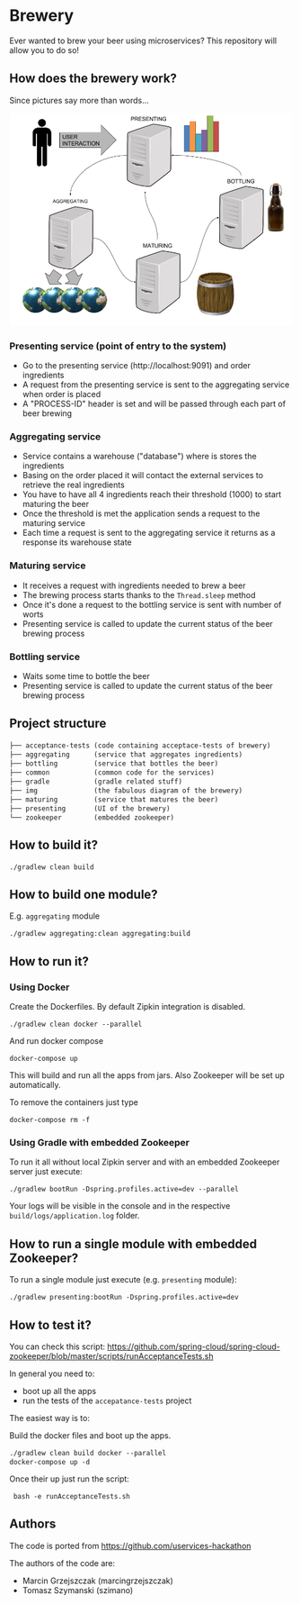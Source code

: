 # Brewery

Ever wanted to brew your beer using microservices? This repository will allow you to do so!

## How does the brewery work?

Since pictures say more than words...

![Diagram](img/Brewery.png)

### Presenting service (point of entry to the system)

- Go to the presenting service (http://localhost:9091) and order ingredients
- A request from the presenting service is sent to the aggregating service when order is placed
- A "PROCESS-ID" header is set and will be passed through each part of beer brewing

### Aggregating service

- Service contains a warehouse ("database") where is stores the ingredients
- Basing on the order placed it will contact the external services to retrieve the real ingredients
- You have to have all 4 ingredients reach their threshold (1000) to start maturing the beer
- Once the threshold is met the application sends a request to the maturing service
- Each time a request is sent to the aggregating service it returns as a response its warehouse state

### Maturing service

- It receives a request with ingredients needed to brew a beer
- The brewing process starts thanks to the `Thread.sleep` method
- Once it's done a request to the bottling service is sent with number of worts
- Presenting service is called to update the current status of the beer brewing process

### Bottling service

- Waits some time to bottle the beer
- Presenting service is called to update the current status of the beer brewing process

## Project structure

```
├── acceptance-tests (code containing acceptace-tests of brewery)
├── aggregating      (service that aggregates ingredients)
├── bottling         (service that bottles the beer)
├── common           (common code for the services)
├── gradle           (gradle related stuff)
├── img              (the fabulous diagram of the brewery)
├── maturing         (service that matures the beer)
├── presenting       (UI of the brewery)
└── zookeeper        (embedded zookeeper)
```

## How to build it?

```
./gradlew clean build
```

## How to build one module?

E.g. `aggregating` module

```
./gradlew aggregating:clean aggregating:build
```

## How to run it?

### Using Docker

Create the Dockerfiles. By default Zipkin integration is disabled.

```
./gradlew clean docker --parallel
```

And run docker compose

```
docker-compose up
```

This will build and run all the apps from jars. Also Zookeeper will be set up automatically.

To remove the containers just type

```
docker-compose rm -f
```

### Using Gradle with embedded Zookeeper

To run it all without local Zipkin server and with an embedded Zookeeper server just execute:

```
./gradlew bootRun -Dspring.profiles.active=dev --parallel
```

Your logs will be visible in the console and in the respective `build/logs/application.log` folder.

## How to run a single module with embedded Zookeeper?

To run a single module just execute (e.g. `presenting` module):

```
./gradlew presenting:bootRun -Dspring.profiles.active=dev
```

## How to test it?

You can check this script: https://github.com/spring-cloud/spring-cloud-zookeeper/blob/master/scripts/runAcceptanceTests.sh

In general you need to:
- boot up all the apps
- run the tests of the `accepatance-tests` project

The easiest way is to:

Build the docker files and boot up the apps.

```
./gradlew clean build docker --parallel
docker-compose up -d
```
Once their up just run the script:

```
 bash -e runAcceptanceTests.sh
```

## Authors

The code is ported from https://github.com/uservices-hackathon

The authors of the code are:
- Marcin Grzejszczak (marcingrzejszczak)
- Tomasz Szymanski (szimano)

